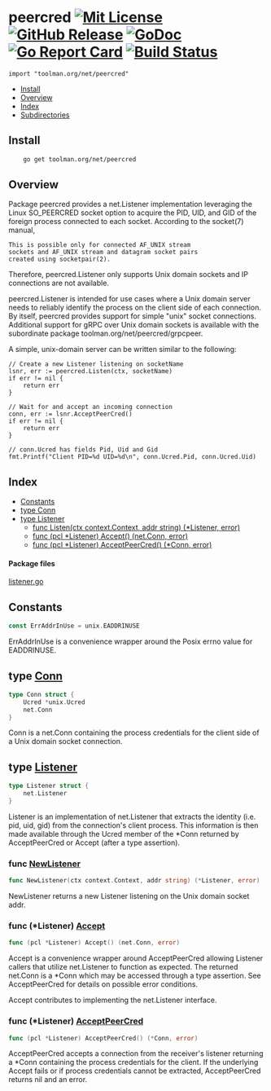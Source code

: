 
# peercred [![Mit License][mit-img]][mit] [![GitHub Release][release-img]][release] [![GoDoc][godoc-img]][godoc] [![Go Report Card][reportcard-img]][reportcard] [![Build Status][travis-img]][travis]

`import "toolman.org/net/peercred"`

* [Install](#pkg-install)
* [Overview](#pkg-overview)
* [Index](#pkg-index)
* [Subdirectories](#pkg-subdirectories)

## <a name="pkg-install">Install</a>

```sh
    go get toolman.org/net/peercred
```

## <a name="pkg-overview">Overview</a>
Package peercred provides a net.Listener implementation leveraging the Linux
SO_PEERCRED socket option to acquire the PID, UID, and GID of the foreign
process connected to each socket. According to the socket(7) manual,

    This is possible only for connected AF_UNIX stream
    sockets and AF_UNIX stream and datagram socket pairs
    created using socketpair(2).

Therefore, peercred.Listener only supports Unix domain sockets and IP
connections are not available.

peercred.Listener is intended for use cases where a Unix domain server needs
to reliably identify the process on the client side of each connection. By
itself, peercred provides support for simple "unix" socket connections.
Additional support for gRPC over Unix domain sockets is available with the
subordinate package toolman.org/net/peercred/grpcpeer.

A simple, unix-domain server can be written similar to the following:

	// Create a new Listener listening on socketName
	lsnr, err := peercred.Listen(ctx, socketName)
	if err != nil {
	    return err
	}
	
	// Wait for and accept an incoming connection
	conn, err := lsnr.AcceptPeerCred()
	if err != nil {
	    return err
	}
	
	// conn.Ucred has fields Pid, Uid and Gid
	fmt.Printf("Client PID=%d UID=%d\n", conn.Ucred.Pid, conn.Ucred.Uid)


## <a name="pkg-index">Index</a>
* [Constants](#pkg-constants)
* [type Conn](#Conn)
* [type Listener](#Listener)
  * [func Listen(ctx context.Context, addr string) (*Listener, error)](#NewListener)
  * [func (pcl *Listener) Accept() (net.Conn, error)](#Listener.Accept)
  * [func (pcl *Listener) AcceptPeerCred() (*Conn, error)](#Listener.AcceptPeerCred)


#### <a name="pkg-files">Package files</a>
[listener.go](/src/toolman.org/net/peercred/listener.go) 


## <a name="pkg-constants">Constants</a>
``` go
const ErrAddrInUse = unix.EADDRINUSE
```
ErrAddrInUse is a convenience wrapper around the Posix errno value for
EADDRINUSE.


## <a name="Conn">type</a> [Conn](/src/target/listener.go?s=4734:4791#L138)
``` go
type Conn struct {
    Ucred *unix.Ucred
    net.Conn
}

```
Conn is a net.Conn containing the process credentials for the client
side of a Unix domain socket connection.


## <a name="Listener">type</a> [Listener](/src/target/listener.go?s=2919:2965#L71)
``` go
type Listener struct {
    net.Listener
}

```
Listener is an implementation of net.Listener that extracts
the identity (i.e. pid, uid, gid) from the connection's client process.
This information is then made available through the Ucred member of
the *Conn returned by AcceptPeerCred or Accept (after a type
assertion).


### <a name="NewListener">func</a> [NewListener](/src/target/listener.go?s=3047:3116#L76)
``` go
func NewListener(ctx context.Context, addr string) (*Listener, error)
```
NewListener returns a new Listener listening on the Unix domain socket addr.


### <a name="Listener.Accept">func</a> (\*Listener) [Accept](/src/target/listener.go?s=3657:3712#L93)
``` go
func (pcl *Listener) Accept() (net.Conn, error)
```
Accept is a convenience wrapper around AcceptPeerCred allowing
Listener callers that utilize net.Listener to function
as expected. The returned net.Conn is a *Conn which may
be accessed through a type assertion. See AcceptPeerCred for
details on possible error conditions.

Accept contributes to implementing the  net.Listener interface.


### <a name="Listener.AcceptPeerCred">func</a> (\*Listener) [AcceptPeerCred](/src/target/listener.go?s=4020:4088#L101)
``` go
func (pcl *Listener) AcceptPeerCred() (*Conn, error)
```
AcceptPeerCred accepts a connection from the receiver's listener
returning a *Conn containing the process credentials for
the client. If the underlying Accept fails or if process credentials
cannot be extracted, AcceptPeerCred returns nil and an error.


[mit-img]: http://img.shields.io/badge/License-MIT-c41e3a.svg
[mit]: https://github.com/toolmanorg/net-peercred/blob/master/LICENSE

[release-img]: https://img.shields.io/github/release/toolmanorg/net-peercred/all.svg
[release]: https://github.com/toolmanorg/net-peercred/releases

[godoc-img]: https://godoc.org/toolman.org/net/peercred?status.svg
[godoc]: https://godoc.org/toolman.org/net/peercred

[reportcard-img]: https://goreportcard.com/badge/toolman.org/net/peercred
[reportcard]: https://goreportcard.com/report/toolman.org/net/peercred

[travis-img]: https://travis-ci.org/toolmanorg/net-peercred.svg?branch=master
[travis]: https://travis-ci.org/toolmanorg/net-peercred

